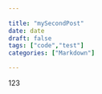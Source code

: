 ```yaml
---
	
title: "mySecondPost"
date: date
draft: false
tags: ["code","test"]
categories: ["Markdown"]

---
```


123